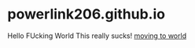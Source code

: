 # powerlink206.github.io

<!doctype html>
<html>
  <head>
    Hello FUcking World
  </head>
  <body>
    This really sucks!
    <a href="derivative.html">moving to world</a>
  </body>
 </html>
